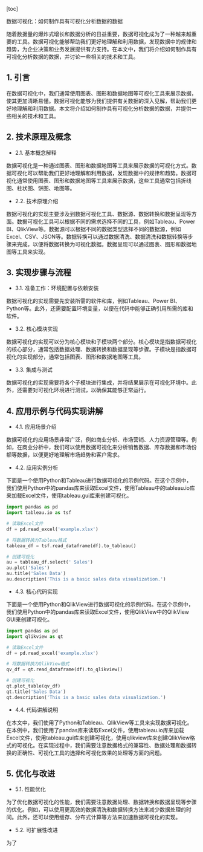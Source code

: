 
[toc]                    
                
                
数据可视化：如何制作具有可视化分析数据的数据

随着数据量的爆炸式增长和数据分析的日益重要，数据可视化成为了一种越来越重要的工具。数据可视化能够帮助我们更好地理解和利用数据，发现数据中的规律和趋势，为企业决策和业务发展提供有力支持。在本文中，我们将介绍如何制作具有可视化分析数据的数据，并讨论一些相关的技术和工具。

## 1. 引言

在数据可视化中，我们通常使用图表、图形和数据地图等可视化工具来展示数据，使其更加清晰易懂。数据可视化能够为我们提供有关数据的深入见解，帮助我们更好地理解和利用数据。本文将介绍如何制作具有可视化分析数据的数据，并提供一些相关的技术和工具。

## 2. 技术原理及概念

- 2.1. 基本概念解释

数据可视化是一种通过图表、图形和数据地图等工具来展示数据的可视化方式。数据可视化可以帮助我们更好地理解和利用数据，发现数据中的规律和趋势。数据可视化通常使用图表、图形和数据地图等工具来展示数据，这些工具通常包括折线图、柱状图、饼图、地图等。

- 2.2. 技术原理介绍

数据可视化的实现主要涉及到数据可视化工具、数据源、数据转换和数据呈现等方面。数据可视化工具可以根据不同的需求选择不同的工具，例如Tableau、Power BI、QlikView等。数据源可以根据不同的数据类型选择不同的数据源，例如Excel、CSV、JSON等。数据转换可以通过数据清洗、数据清洗和数据转换等步骤来完成，以便将数据转换为可视化数据。数据呈现可以通过图表、图形和数据地图等工具来实现。

## 3. 实现步骤与流程

- 3.1. 准备工作：环境配置与依赖安装

数据可视化的实现需要先安装所需的软件和库，例如Tableau、Power BI、Python等。此外，还需要配置环境变量，以便在代码中能够正确引用所需的库和软件。

- 3.2. 核心模块实现

数据可视化的实现可以分为核心模块和子模块两个部分。核心模块是指数据可视化的核心部分，通常包括数据处理、数据转换和数据呈现等步骤。子模块是指数据可视化的实现部分，通常包括图表、图形和数据地图等工具。

- 3.3. 集成与测试

数据可视化的实现需要将各个子模块进行集成，并将结果展示在可视化环境中。此外，还需要对可视化环境进行测试，以确保其能够正常运行。

## 4. 应用示例与代码实现讲解

- 4.1. 应用场景介绍

数据可视化的应用场景非常广泛，例如商业分析、市场营销、人力资源管理等。例如，在商业分析中，我们可以使用数据可视化来分析销售数据、库存数据和市场份额等数据，以便更好地理解市场趋势和客户需求。

- 4.2. 应用实例分析

下面是一个使用Python和Tableau进行数据可视化的示例代码。在这个示例中，我们使用Python中的pandas库来读取Excel文件，使用Tableau中的tableau.io库来加载Excel文件，使用tableau.gui库来创建可视化。
```python
import pandas as pd
import tableau.io as tsf

# 读取Excel文件
df = pd.read_excel('example.xlsx')

# 将数据转换为Tableau格式
tableau_df = tsf.read_dataframe(df).to_tableau()

# 创建可视化
au = tableau_df.select(' Sales')
au.plot('Sales')
au.title('Sales Data')
au.description('This is a basic sales data visualization.')
```

- 4.3. 核心代码实现

下面是一个使用Python和QlikView进行数据可视化的示例代码。在这个示例中，我们使用Python中的pandas库来读取Excel文件，使用QlikView中的QlikView GUI来创建可视化。
```python
import pandas as pd
import qlikview as qt

# 读取Excel文件
df = pd.read_excel('example.xlsx')

# 将数据转换为QlikView格式
qv_df = qt.read_dataframe(df).to_qlikview()

# 创建可视化
qt.plot_table(qv_df)
qt.title('Sales Data')
qt.description('This is a basic sales data visualization.')
```

- 4.4. 代码讲解说明

在本文中，我们使用了Python和Tableau、QlikView等工具来实现数据可视化。在本例中，我们使用了pandas库来读取Excel文件，使用tableau.io库来加载Excel文件，使用tableau.gui库来创建可视化，使用qlikview库来创建QlikView格式的可视化。在实现过程中，我们需要注意数据格式的兼容性、数据处理和数据转换的正确性、可视化工具的选择和可视化效果的处理等方面的问题。

## 5. 优化与改进

- 5.1. 性能优化

为了优化数据可视化的性能，我们需要注意数据处理、数据转换和数据呈现等步骤的优化。例如，可以使用更高效的数据清洗和数据转换方法来减少数据处理的时间。此外，还可以使用缓存、分布式计算等方法来加速数据可视化的实现。

- 5.2. 可扩展性改进

为了

